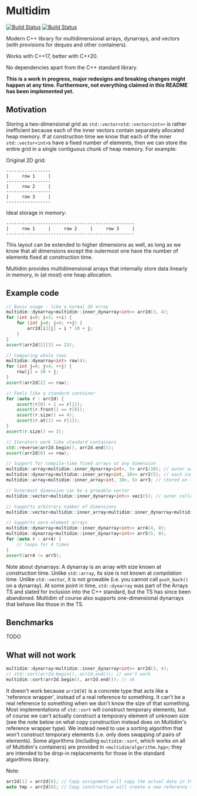 # Multidim

[![Build Status](https://travis-ci.org/btzy/multidim.svg?branch=master)](https://travis-ci.org/btzy/multidim) [![Build Status](https://btzy.visualstudio.com/Multidim/_apis/build/status/btzy.multidim?branchName=master)](https://btzy.visualstudio.com/Multidim/_build/latest?definitionId=1&branchName=master)

Modern C++ library for multidimensional arrays, dynarrays, and vectors (with provisions for deques and other containers).

Works with C++17, better with C++20.

No dependencies apart from the C++ standard library.

**This is a work in progress, major redesigns and breaking changes might happen at any time.  Furthermore, not everything claimed in this README has been implemented yet.**

## Motivation

Storing a two-dimensional grid as `std::vector<std::vector<int>>` is rather inefficient because each of the inner vectors contain separately allocated heap memory.  If at construction time we know that each of the inner `std::vector<int>`s have a fixed number of elements, then we can store the entire grid in a single contiguous chunk of heap memory.  For example:

Original 2D grid:
```
-----------------
|     row 1     |
-----------------
|     row 2     |
-----------------
|     row 3     |
-----------------
```

Ideal storage in memory:
```
-------------------------------------------------
|     row 1     |     row 2     |     row 3     |
-------------------------------------------------
```

This layout can be extended to higher dimensions as well, as long as we know that all dimensions except the outermost one have the number of elements fixed at construction time.

Multidim provides multidimensional arrays that internally store data linearly in memory, in (at most) one heap allocation.

## Example code

```cpp
// Basic usage - like a normal 2D array
multidim::dynarray<multidim::inner_dynarray<int>> arr2d(3, 4);
for (int i=0; i<3; ++i) {
    for (int j=0; j<4; ++j) {
        arr2d[i][j] = i * 10 + j;
    }
}
assert(arr2d[2][3] == 23);

// Comparing whole rows
multidim::dynarray<int> row(4);
for (int j=0; j<4; ++j) {
    row[j] = 20 + j;
}
assert(arr2d[2] == row);

// Feels like a standard container
for (auto r : arr2d) {
    assert(r[0] + 1 == r[1]);
    assert(r.front() == r[0]);
    assert(r.size() == 4);
    assert(r.at(1) == r[1]);
}
assert(r.size() == 3);

// Iterators work like standard containers
std::reverse(arr2d.begin(), arr2d.end());
assert(arr2d[0] == row);

// Support for compile-time fixed arrays at any dimension
multidim::array<multidim::inner_dynarray<int>, 5> arr1(10); // outer array has 5 elements (compile-time constant), each inner array has 10 elements (fixed at contruction time)
multidim::dynarray<multidim::inner_array<int, 10>> arr2(5); // each inner array has 10 elements (compile-time constant), outer array has 5 elements (fixed at contruction time)
multidim::array<multidim::inner_array<int, 10>, 5> arr3; // stored on the stack if every nesting level uses a fixed-size array, should compile to code equivalent to std::array<std::array<int, 10>, 5> in C++20 (where [[no_unique_address]] is supported)

// Outermost dimension can be a growable vector
multidim::vector<multidim::inner_dynarray<int>> vec1(5); // outer collection is growable, like std::vector; inner array has 5 elements (fixed at construction time)

// Supports arbitrary number of dimensions
multidim::vector<multidim::inner_array<multidim::inner_dynarray<multidim::inner_array<int, 7>>, 42>> complicated; // very nested abomination

// Supports zero-element arrays
multidim::dynarray<multidim::inner_dynarray<int>> arr4(4, 0);
multidim::dynarray<multidim::inner_dynarray<int>> arr5(5, 0);
for (auto r : arr4) {
    // loops for 4 times
}
assert(arr4 != arr5);
```

Note about dynarrays:  A dynarray is an array with size known at _construction_ time.  Unlike `std::array`, its size is not known at _compilation_ time.  Unlike `std::vector`, it is not growable (i.e. you cannot call `push_back()` on a dynarray).  At some point in time, `std::dynarray` was part of the Arrays TS and slated for inclusion into the C++ standard, but the TS has since been abandoned.  Multidim of course also supports one-dimensional dynarrays that behave like those in the TS.

## Benchmarks

TODO

## What will not work

```cpp
multidim::dynarray<multidim::inner_dynarray<int>> arr2d(3, 4);
// std::sort(arr2d.begin(), arr2d.end()); // won't work
multidim::sort(arr2d.begin(), arr2d.end()); // ok
```
It doesn't work because `arr2d[0]` is a concrete type that acts like a 'reference wrapper', instead of a real reference to something.  It can't be a real reference to something when we don't know the size of that something.  Most implementations of `std::sort` will construct temporary elements, but of course we can't actually construct a temporary element of unknown size (see the note below on what copy construction instead does on Multidim's reference wrapper type).  We instead need to use a sorting algorithm that won't construct temporary elements (i.e. only does swapping of pairs of elements).  Some algorithms (including `multidim::sort`, which works on all of Multidim's containers) are provided in `<multidim/algorithm.hpp>`; they are intended to be drop-in replacements for those in the standard algorithms library.

Note:
```cpp
arr2d[1] = arr2d[0]; // Copy assignment will copy the actual data in the array
auto tmp = arr2d[0]; // Copy construction will create a new reference that points to the same data (tmp and arr2d[0] both have type multidim::dynarray_ref<int>)
```
